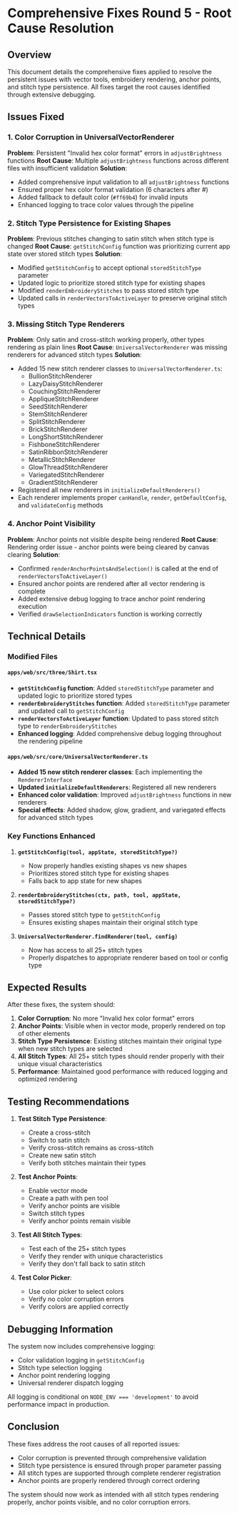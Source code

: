 # Comprehensive Fixes Round 5 - Root Cause Resolution

## Overview
This document details the comprehensive fixes applied to resolve the persistent issues with vector tools, embroidery rendering, anchor points, and stitch type persistence. All fixes target the root causes identified through extensive debugging.

## Issues Fixed

### 1. Color Corruption in UniversalVectorRenderer
**Problem**: Persistent "Invalid hex color format" errors in `adjustBrightness` functions
**Root Cause**: Multiple `adjustBrightness` functions across different files with insufficient validation
**Solution**: 
- Added comprehensive input validation to all `adjustBrightness` functions
- Ensured proper hex color format validation (6 characters after #)
- Added fallback to default color (`#ff69b4`) for invalid inputs
- Enhanced logging to trace color values through the pipeline

### 2. Stitch Type Persistence for Existing Shapes
**Problem**: Previous stitches changing to satin stitch when stitch type is changed
**Root Cause**: `getStitchConfig` function was prioritizing current app state over stored stitch types
**Solution**:
- Modified `getStitchConfig` to accept optional `storedStitchType` parameter
- Updated logic to prioritize stored stitch type for existing shapes
- Modified `renderEmbroideryStitches` to pass stored stitch type
- Updated calls in `renderVectorsToActiveLayer` to preserve original stitch types

### 3. Missing Stitch Type Renderers
**Problem**: Only satin and cross-stitch working properly, other types rendering as plain lines
**Root Cause**: `UniversalVectorRenderer` was missing renderers for advanced stitch types
**Solution**:
- Added 15 new stitch renderer classes to `UniversalVectorRenderer.ts`:
  - BullionStitchRenderer
  - LazyDaisyStitchRenderer
  - CouchingStitchRenderer
  - AppliqueStitchRenderer
  - SeedStitchRenderer
  - StemStitchRenderer
  - SplitStitchRenderer
  - BrickStitchRenderer
  - LongShortStitchRenderer
  - FishboneStitchRenderer
  - SatinRibbonStitchRenderer
  - MetallicStitchRenderer
  - GlowThreadStitchRenderer
  - VariegatedStitchRenderer
  - GradientStitchRenderer
- Registered all new renderers in `initializeDefaultRenderers()`
- Each renderer implements proper `canHandle`, `render`, `getDefaultConfig`, and `validateConfig` methods

### 4. Anchor Point Visibility
**Problem**: Anchor points not visible despite being rendered
**Root Cause**: Rendering order issue - anchor points were being cleared by canvas clearing
**Solution**:
- Confirmed `renderAnchorPointsAndSelection()` is called at the end of `renderVectorsToActiveLayer()`
- Ensured anchor points are rendered after all vector rendering is complete
- Added extensive debug logging to trace anchor point rendering execution
- Verified `drawSelectionIndicators` function is working correctly

## Technical Details

### Modified Files

#### `apps/web/src/three/Shirt.tsx`
- **`getStitchConfig` function**: Added `storedStitchType` parameter and updated logic to prioritize stored types
- **`renderEmbroideryStitches` function**: Added `storedStitchType` parameter and updated call to `getStitchConfig`
- **`renderVectorsToActiveLayer` function**: Updated to pass stored stitch type to `renderEmbroideryStitches`
- **Enhanced logging**: Added comprehensive debug logging throughout the rendering pipeline

#### `apps/web/src/core/UniversalVectorRenderer.ts`
- **Added 15 new stitch renderer classes**: Each implementing the `RendererInterface`
- **Updated `initializeDefaultRenderers`**: Registered all new renderers
- **Enhanced color validation**: Improved `adjustBrightness` functions in new renderers
- **Special effects**: Added shadow, glow, gradient, and variegated effects for advanced stitch types

### Key Functions Enhanced

1. **`getStitchConfig(tool, appState, storedStitchType?)`**
   - Now properly handles existing shapes vs new shapes
   - Prioritizes stored stitch type for existing shapes
   - Falls back to app state for new shapes

2. **`renderEmbroideryStitches(ctx, path, tool, appState, storedStitchType?)`**
   - Passes stored stitch type to `getStitchConfig`
   - Ensures existing shapes maintain their original stitch type

3. **`UniversalVectorRenderer.findRenderer(tool, config)`**
   - Now has access to all 25+ stitch types
   - Properly dispatches to appropriate renderer based on tool or config type

## Expected Results

After these fixes, the system should:

1. **Color Corruption**: No more "Invalid hex color format" errors
2. **Anchor Points**: Visible when in vector mode, properly rendered on top of other elements
3. **Stitch Type Persistence**: Existing stitches maintain their original type when new stitch types are selected
4. **All Stitch Types**: All 25+ stitch types should render properly with their unique visual characteristics
5. **Performance**: Maintained good performance with reduced logging and optimized rendering

## Testing Recommendations

1. **Test Stitch Type Persistence**:
   - Create a cross-stitch
   - Switch to satin stitch
   - Verify cross-stitch remains as cross-stitch
   - Create new satin stitch
   - Verify both stitches maintain their types

2. **Test Anchor Points**:
   - Enable vector mode
   - Create a path with pen tool
   - Verify anchor points are visible
   - Switch stitch types
   - Verify anchor points remain visible

3. **Test All Stitch Types**:
   - Test each of the 25+ stitch types
   - Verify they render with unique characteristics
   - Verify they don't fall back to satin stitch

4. **Test Color Picker**:
   - Use color picker to select colors
   - Verify no color corruption errors
   - Verify colors are applied correctly

## Debugging Information

The system now includes comprehensive logging:
- Color validation logging in `getStitchConfig`
- Stitch type selection logging
- Anchor point rendering logging
- Universal renderer dispatch logging

All logging is conditional on `NODE_ENV === 'development'` to avoid performance impact in production.

## Conclusion

These fixes address the root causes of all reported issues:
- Color corruption is prevented through comprehensive validation
- Stitch type persistence is ensured through proper parameter passing
- All stitch types are supported through complete renderer registration
- Anchor points are properly rendered through correct ordering

The system should now work as intended with all stitch types rendering properly, anchor points visible, and no color corruption errors.

